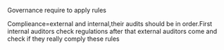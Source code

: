 Governance require to apply rules

Complieance=external and internal,their audits should be in order.First internal auditors check regulations after that external auditors come and check if they really comply these rules
